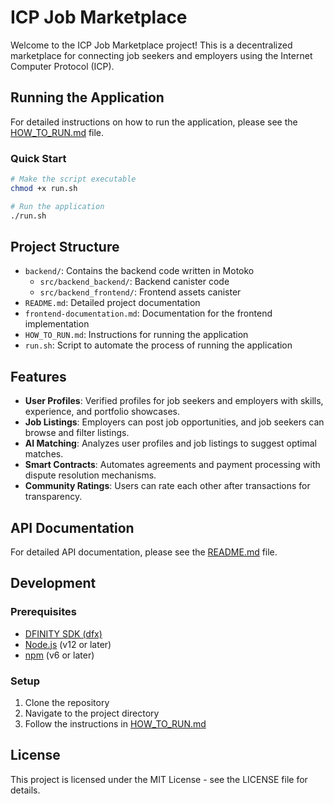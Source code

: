 # ICP Job Marketplace

Welcome to the ICP Job Marketplace project! This is a decentralized marketplace for connecting job seekers and employers using the Internet Computer Protocol (ICP).

## Running the Application

For detailed instructions on how to run the application, please see the [HOW_TO_RUN.md](HOW_TO_RUN.md) file.

### Quick Start

```bash
# Make the script executable
chmod +x run.sh

# Run the application
./run.sh
```

## Project Structure

- `backend/`: Contains the backend code written in Motoko
  - `src/backend_backend/`: Backend canister code
  - `src/backend_frontend/`: Frontend assets canister
- `README.md`: Detailed project documentation
- `frontend-documentation.md`: Documentation for the frontend implementation
- `HOW_TO_RUN.md`: Instructions for running the application
- `run.sh`: Script to automate the process of running the application

## Features

- **User Profiles**: Verified profiles for job seekers and employers with skills, experience, and portfolio showcases.
- **Job Listings**: Employers can post job opportunities, and job seekers can browse and filter listings.
- **AI Matching**: Analyzes user profiles and job listings to suggest optimal matches.
- **Smart Contracts**: Automates agreements and payment processing with dispute resolution mechanisms.
- **Community Ratings**: Users can rate each other after transactions for transparency.

## API Documentation

For detailed API documentation, please see the [README.md](README.md) file.

## Development

### Prerequisites

- [DFINITY SDK (dfx)](https://internetcomputer.org/docs/current/developer-docs/setup/install)
- [Node.js](https://nodejs.org/) (v12 or later)
- [npm](https://www.npmjs.com/) (v6 or later)

### Setup

1. Clone the repository
2. Navigate to the project directory
3. Follow the instructions in [HOW_TO_RUN.md](HOW_TO_RUN.md)

## License

This project is licensed under the MIT License - see the LICENSE file for details.